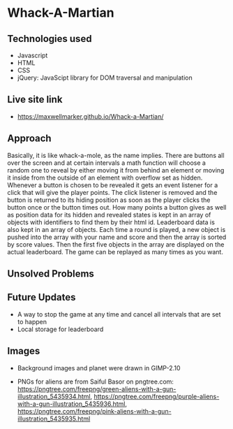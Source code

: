 # Whack-A-Martian
## Technologies used
- Javascript
- HTML
- CSS
- jQuery: JavaScipt library for DOM traversal and manipulation
## Live site link
- https://maxwellmarker.github.io/Whack-a-Martian/
## Approach
Basically, it is like whack-a-mole, as the name implies. There are buttons all over the screen and at certain intervals a math function will choose a random one to reveal by either moving it from behind an element or moving it inside from the outside of an element with overflow set as hidden. Whenever a button is chosen to be revealed it gets an event listener for a click that will give the player points. The click listener is removed and the button is returned to its hiding position as soon as the player clicks the button once or the button times out. How many points a button gives as well as position data for its hidden and revealed states is kept in an array of objects with identifiers to find them by their html id. Leaderboard data is also kept in an array of objects. Each time a round is played, a new object is pushed into the array with your name and score and then the array is sorted by score values. Then the first five objects in the array are displayed on the actual leaderboard. The game can be replayed as many times as you want.
## Unsolved Problems

## Future Updates
- A way to stop the game at any time and cancel all intervals that are set to happen
- Local storage for leaderboard
## Images

- Background images and planet were drawn in GIMP-2.10

- PNGs for aliens are from Saiful Basor on pngtree.com: https://pngtree.com/freepng/green-aliens-with-a-gun-illustration_5435934.html, https://pngtree.com/freepng/purple-aliens-with-a-gun-illustration_5435936.html, https://pngtree.com/freepng/pink-aliens-with-a-gun-illustration_5435935.html
